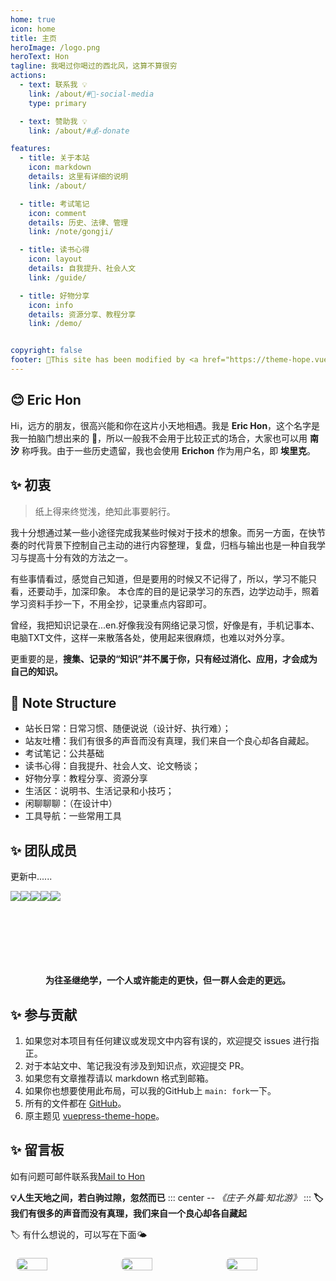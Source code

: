 ```yaml
---
home: true
icon: home
title: 主页
heroImage: /logo.png
heroText: Hon
tagline: 我喝过你喝过的西北风，这算不算很穷
actions:
  - text: 联系我 💡
    link: /about/#🏃-social-media
    type: primary

  - text: 赞助我 💡
    link: /about/#💰-donate

features:
  - title: 关于本站
    icon: markdown
    details: 这里有详细的说明
    link: /about/

  - title: 考试笔记
    icon: comment
    details: 历史、法律、管理
    link: /note/gongji/

  - title: 读书心得
    icon: layout
    details: 自我提升、社会人文
    link: /guide/

  - title: 好物分享
    icon: info
    details: 资源分享、教程分享
    link: /demo/


copyright: false
footer: 🎨This site has been modified by <a href="https://theme-hope.vuejs.press/" target="_blank"> Hon </a>
---
```




##  😊 Eric Hon

Hi，远方的朋友，很高兴能和你在这片小天地相遇。我是 **Eric Hon**，这个名字是我一拍脑门想出来的 🤣，所以一般我不会用于比较正式的场合，大家也可以用 **南汐** 称呼我。由于一些历史遗留，我也会使用 **Erichon** 作为用户名，即 **埃里克**。

## ✨ 初衷

> 纸上得来终觉浅，绝知此事要躬行。

我十分想通过某一些小途径完成我某些时候对于技术的想象。而另一方面，在快节奏的时代背景下控制自己主动的进行内容整理，复盘，归档与输出也是一种自我学习与提高十分有效的方法之一。

有些事情看过，感觉自己知道，但是要用的时候又不记得了，所以，学习不能只看，还要动手，加深印象。 本仓库的目的是记录学习的东西，边学边动手，照着学习资料手抄一下，不用全抄，记录重点内容即可。

曾经，我把知识记录在...en.好像我没有网络记录习惯，好像是有，手机记事本、电脑TXT文件，这样一来散落各处，使用起来很麻烦，也难以对外分享。

更重要的是，**搜集、记录的“知识”并不属于你，只有经过消化、应用，才会成为自己的知识。**

## 🧱 Note Structure

- 站长日常：日常习惯、随便说说（设计好、执行难）；
- 站友吐槽：我们有很多的声音而没有真理，我们来自一个良心却各自藏起。
- 考试笔记：公共基础
- 读书心得：自我提升、社会人文、论文畅谈；
- 好物分享：教程分享、资源分享
- 生活区：说明书、生活记录和小技巧；
- 闲聊聊聊：（在设计中）
- 工具导航：一些常用工具


## ✨ 团队成员

更新中......

[<img src="https://img.shields.io/badge/第一位-ing-success">](http://img.topjavaer.cn/img/微信群.png)[<img src="https://img.shields.io/badge/第二位-ing-orange">](https://mp.weixin.qq.com/s?__biz=Mzg2OTY1NzY0MQ==&mid=2247488751&idx=1&sn=507e27534b6ea5f4b3771b30e1fcf57e&chksm=ce98e9a9f9ef60bfbf1370899b49181bae5247e5935714f7ad9e3d06c0028a25c0bfc34d4441#rd)[<img src="https://img.shields.io/badge/第三位-ing-pink">](https://space.bilibili.com/1729916794)[<img src="https://img.shields.io/badge/第四位-ing-blue">](https://www.zhihu.com/people/dai-shu-bin-13)[<img src="https://img.shields.io/badge/第五位-ing-green">](https://github.com/Tyson0314/java-books)
<br>
<br>
<br>
<br>
<br>
<br>
​ <center>**为往圣继绝学，一个人或许能走的更快，但一群人会走的更远。**</center>

## ✨ 参与贡献

1. 如果您对本项目有任何建议或发现文中内容有误的，欢迎提交 issues 进行指正。
2. 对于本站文中、笔记我没有涉及到知识点，欢迎提交 PR。
3. 如果您有文章推荐请以 markdown 格式到邮箱。
4. 如果你也想要使用此布局，可以我的GitHub上 `main: fork`一下。
5. 所有的文件都在 [GitHub](https://github.com/Erichongyongjie)。
6. 原主题见 [vuepress-theme-hope](https://theme-hope.vuejs.press/zh/)。

## ✨ 留言板 

<p>如有问题可邮件联系我<a href="mailto:4467691@qq.com">Mail to Hon</a></p>

**💡人生天地之间，若白驹过隙，忽然而已**
::: center
_-- 《庄子·外篇·知北游》_
:::
**🏷 我们有很多的声音而没有真理，我们来自一个良心却各自藏起**

🏷 有什么想说的，可以写在下面🌤


<!-- markdownlint-disable -->

<div class="image-preview">
  <img src="https://pic1.zhimg.com/80/v2-f5da1a2f817d9913cc99c52ca43ab124_1440w.webp" />
  <img src="https://pic2.zhimg.com/80/v2-d9bc3c1899c4a2dbe8cd692677b07559_1440w.webp" />
  <img src="https://pic3.zhimg.com/80/v2-d8e1c695f6f11a6ba6e1d9c465a541c6_1440w.webp" />
</div>

<style>
  .image-preview {
    display: flex;
    justify-content: space-evenly;
    align-items: center;
    flex-wrap: wrap;
  }

  .image-preview > img {
     box-sizing: border-box;
     width: 33.3% !important;
     padding: 9px;
     border-radius: 16px;
  }

  @media (max-width: 719px){
    .image-preview > img {
      width: 50% !important;
    }
  }

  @media (max-width: 419px){
    .image-preview > img {
      width: 100% !important;
    }
  }
</style>

<!-- markdownlint-restore -->
